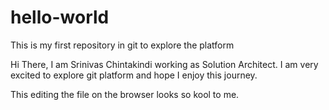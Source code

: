 # hello-world
This is my first repository in git to explore the platform

Hi There, I am Srinivas Chintakindi working as Solution Architect. I am very excited to explore git platform and hope I enjoy this journey.

This editing the file on the browser looks so kool to me.
